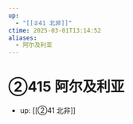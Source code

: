 ```yaml
---
up:
  - "[[②41 北非]]"
ctime: 2025-03-01T13:14:52
aliases:
  - 阿尔及利亚
---
```


# ②415 阿尔及利亚

- up: [[②41 北非]]
